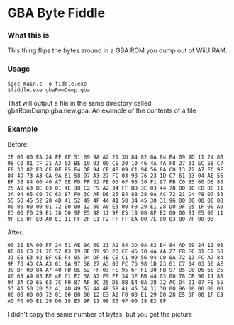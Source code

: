 # GBA Byte Fiddle
### What this is 
This thing flips the bytes around in a GBA ROM you dump out of WiiU RAM. 

### Usage

```
$gcc main.c -o fiddle.exe
$fiddle.exe gbaRomDump.gba
```

That will output a file in the same directory called gbaRomDump.gba.new.gba.
An example of the contents of a file

### Example

Before: 

```
2E 00 00 EA 24 FF AE 51 69 9A A2 21 3D 84 82 0A 84 E4 09 AD 11 24 8B 98 C0 81 7F 21 A3 52 BE 19 93 09 CE 20 10 46 4A 4A F8 27 31 EC 58 C7 E8 33 82 E3 CE BF 85 F4 DF 94 CE 4B 09 C1 94 56 8A C0 13 72 A7 FC 9F 84 4D 73 A3 CA 9A 61 58 97 A3 27 FC 03 98 76 23 1D C7 61 03 04 AE 56 BF 38 84 00 40 A7 0E FD FF 52 FE 03 6F 95 30 F1 97 FB C0 85 60 D6 80 25 A9 63 BE 03 01 4E 38 E2 F9 A2 34 FF BB 3E 03 44 78 00 90 CB 88 11 3A 94 65 C0 7C 63 87 F0 3C AF D6 25 E4 8B 38 0A AC 72 21 D4 F8 07 53 55 50 45 52 20 4D 41 52 49 4F 44 41 58 34 45 30 31 96 00 00 00 00 00 00 00 00 00 01 72 00 00 12 00 A0 E3 00 F0 29 E1 28 D0 9F E5 1F 00 A0 E3 00 F0 29 E1 18 D0 9F E5 98 11 9F E5 18 00 8F E2 00 00 81 E5 90 11 9F E5 0F E0 A0 E1 11 FF 2F E1 F2 FF FF EA 00 7E 00 03 80 7F 00 03
```

After: 

```
00 2E EA 00 FF 24 51 AE 9A 69 21 A2 84 3D 0A 82 E4 84 AD 09 24 11 98 8B 81 C0 21 7F 52 A3 19 BE 09 93 20 CE 46 10 4A 4A 27 F8 EC 31 C7 58 33 E8 E3 82 BF CE F4 85 94 DF 4B CE C1 09 56 94 C0 8A 72 13 FC A7 84 9F 73 4D CA A3 61 9A 97 58 27 A3 03 FC 76 98 1D 23 61 C7 04 03 56 AE 38 BF 00 84 A7 40 FD 0E 52 FF 03 FE 95 6F F1 30 FB 97 85 C0 D6 60 25 80 63 A9 03 BE 4E 01 E2 38 A2 F9 FF 34 3E BB 44 03 00 78 CB 90 11 88 94 3A C0 65 63 7C F0 87 AF 3C 25 D6 8B E4 0A 38 72 AC D4 21 07 F8 55 53 45 50 20 52 41 4D 49 52 44 4F 58 41 45 34 31 30 00 96 00 00 00 00 00 00 00 00 72 01 00 00 00 12 E3 A0 F0 00 E1 29 D0 28 E5 9F 00 1F E3 A0 F0 00 E1 29 D0 18 E5 9F 11 98 E5 9F 00 18 E2 8F
```

I didn't copy the same number of bytes, but you get the picture
